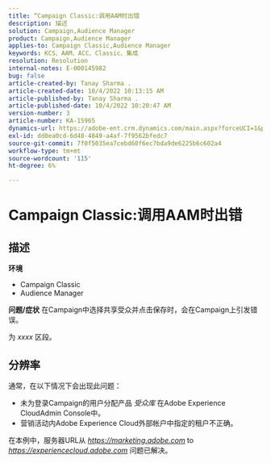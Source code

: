 ```yaml
---
title: “Campaign Classic:调用AAM时出错
description: 描述
solution: Campaign,Audience Manager
product: Campaign,Audience Manager
applies-to: Campaign Classic,Audience Manager
keywords: KCS、AAM、ACC、Classic、集成
resolution: Resolution
internal-notes: E-000145982
bug: false
article-created-by: Tanay Sharma .
article-created-date: 10/4/2022 10:13:15 AM
article-published-by: Tanay Sharma .
article-published-date: 10/4/2022 10:20:47 AM
version-number: 3
article-number: KA-15965
dynamics-url: https://adobe-ent.crm.dynamics.com/main.aspx?forceUCI=1&pagetype=entityrecord&etn=knowledgearticle&id=a5fa2f27-cd43-ed11-bba2-0022480868ff
exl-id: dd0ea0cd-6d48-4849-a4af-7f9562bfedc7
source-git-commit: 7f0f5035ea7cebd60f6ec7bda9de6225b6c602a4
workflow-type: tm+mt
source-wordcount: '115'
ht-degree: 6%

---
```


# Campaign Classic:调用AAM时出错

## 描述

<b>环境</b>
- Campaign Classic
- Audience Manager



<b>问题/症状</b>
在Campaign中选择共享受众并点击保存时，会在Campaign上引发错误。

为 *xxxx* 区段。


## 分辨率


通常，在以下情况下会出现此问题：

- 未为登录Campaign的用户分配产品 *受众库* 在Adobe Experience CloudAdmin Console中。
- 营销活动内Adobe Experience Cloud外部帐户中指定的租户不正确。


在本例中，服务器URL从 *https://marketing.adobe.com* to *https://experiencecloud.adobe.com* 问题已解决。
